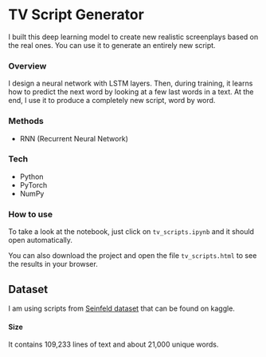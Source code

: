 # TV Script Generator

I built this deep learning model to create new realistic screenplays based on the real ones. You can use it to generate an entirely new script.

### Overview

I design a neural network with LSTM layers. Then, during training, it learns how to predict the next word by looking at a few last words in a text. At the end, I use it to produce a completely new script, word by word.

### Methods

* RNN (Recurrent Neural Network)

### Tech

* Python
* PyTorch
* NumPy

### How to use

To take a look at the notebook, just click on `tv_scripts.ipynb` and it should open automatically.

You can also download the project and open the file `tv_scripts.html` to see the results in your browser.

## Dataset

I am using scripts from [Seinfeld dataset](https://www.kaggle.com/thec03u5/seinfeld-chronicles#scripts.csv) that can be found on kaggle.

#### Size

It contains 109,233 lines of text and about 21,000 unique words.
